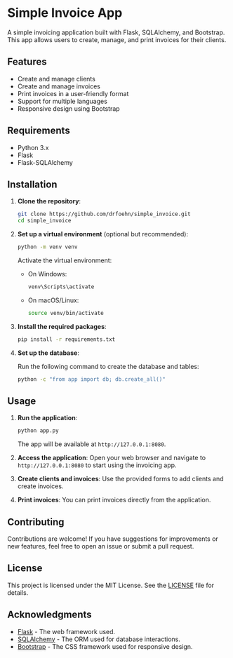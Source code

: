 # Simple Invoice App

A simple invoicing application built with Flask, SQLAlchemy, and Bootstrap. This app allows users to create, manage, and print invoices for their clients.

## Features

- Create and manage clients
- Create and manage invoices
- Print invoices in a user-friendly format
- Support for multiple languages
- Responsive design using Bootstrap

## Requirements

- Python 3.x
- Flask
- Flask-SQLAlchemy

## Installation

1. **Clone the repository**:

   ```bash
   git clone https://github.com/drfoehn/simple_invoice.git
   cd simple_invoice
   ```

2. **Set up a virtual environment** (optional but recommended):

   ```bash
   python -m venv venv
   ```

   Activate the virtual environment:

   - On Windows:

     ```bash
     venv\Scripts\activate
     ```

   - On macOS/Linux:

     ```bash
     source venv/bin/activate
     ```

3. **Install the required packages**:

   ```bash
   pip install -r requirements.txt
   ```

4. **Set up the database**:

   Run the following command to create the database and tables:

   ```bash
   python -c "from app import db; db.create_all()"
   ```

## Usage

1. **Run the application**:

   ```bash
   python app.py
   ```

   The app will be available at `http://127.0.0.1:8080`.

2. **Access the application**: Open your web browser and navigate to `http://127.0.0.1:8080` to start using the invoicing app.

3. **Create clients and invoices**: Use the provided forms to add clients and create invoices.

4. **Print invoices**: You can print invoices directly from the application.

## Contributing

Contributions are welcome! If you have suggestions for improvements or new features, feel free to open an issue or submit a pull request.

## License

This project is licensed under the MIT License. See the [LICENSE](LICENSE) file for details.

## Acknowledgments

- [Flask](https://flask.palletsprojects.com/) - The web framework used.
- [SQLAlchemy](https://www.sqlalchemy.org/) - The ORM used for database interactions.
- [Bootstrap](https://getbootstrap.com/) - The CSS framework used for responsive design.